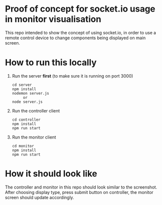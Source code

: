 # Proof of concept for socket.io usage in monitor visualisation

This repo intended to show the concept of using socket.io, in order to use a remote control device to change components being displayed on main screen.

# How to run this locally

1. Run the server **first** (to make sure it is running on port 3000)

   ```
   cd server
   npm install
   nodemon server.js
        or
   node server.js
   ```

2. Run the controller client

   ```
   cd controller
   npm install
   npm run start
   ```

3. Run the monitor client

   ```
   cd monitor
   npm install
   npm run start
   ```

# How it should look like

The controller and monitor in this repo should look similar to the screenshot. After choosing display type, press submit button on controller, the monitor screen should update accordingly.
